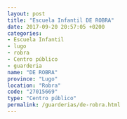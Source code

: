 ```yaml
---
layout: post
title: "Escuela Infantil DE ROBRA"
date: 2017-09-20 20:57:05 +0200
categories:
- Escuela Infantil
- lugo
- robra
- Centro público
- guarderia
name: "DE ROBRA"
province: "Lugo"
location: "Robra"
code: "27015669"
type: "Centro público"
permalink: /guarderias/de-robra.html
---
```

